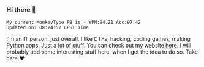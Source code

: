 ### Hi there 👋
<!-- PB START -->
```
My current MonkeyType PB is - WPM:94.21 Acc:97.42
Updated on: 08:24:57 CEST Time
```
<!-- PB END -->
I'm an IT person, just overall. I like CTFs, hacking, coding games, making Python apps. Just a lot of stuff.
You can check out my website [here](https://skill3472.github.io/).
I will probably add some interesting stuff here, when I get the idea to do so. Take care ❤️
